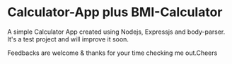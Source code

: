 # Calculator-App plus BMI-Calculator
A simple Calculator App created using Nodejs, Expressjs and body-parser.
It's a test project and will improve it soon. 

Feedbacks are welcome & thanks for your time checking me out.Cheers
